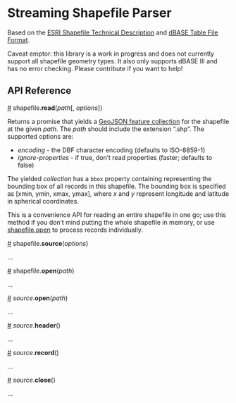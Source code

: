 # Streaming Shapefile Parser

Based on the [ESRI Shapefile Technical Description](http://www.esri.com/library/whitepapers/pdfs/shapefile.pdf) and [dBASE Table File Format](http://www.digitalpreservation.gov/formats/fdd/fdd000325.shtml).

Caveat emptor: this library is a work in progress and does not currently support all shapefile geometry types. It also only supports dBASE III and has no error checking. Please contribute if you want to help!

## API Reference

<a name="read" href="#read">#</a> shapefile.<b>read</b>(<i>path</i>[, <i>options</i>])

Returns a promise that yields a [GeoJSON feature collection](http://geojson.org/geojson-spec.html#feature-collection-objects) for the shapefile at the given *path*. The *path* should include the extension “.shp”. The supported options are:

* *encoding* - the DBF character encoding (defaults to ISO-8859-1)
* *ignore-properties* - if true, don’t read properties (faster; defaults to false)

The yielded *collection* has a `bbox` property containing representing the bounding box of all records in this shapefile. The bounding box is specified as [xmin, ymin, xmax, ymax], where *x* and *y* represent longitude and latitude in spherical coordinates.

This is a convenience API for reading an entire shapefile in one go; use this method if you don’t mind putting the whole shapefile in memory, or use <a href="#open">shapefile.open</a> to process records individually.

<a name="source" href="#source">#</a> shapefile.<b>source</b>(<i>options</i>)

…

<a name="open" href="#open">#</a> shapefile.<b>open</b>(<i>path</i>)

…

<a name="source_open" href="#source_open">#</a> <i>source</i>.<b>open</b>(<i>path</i>)

…

<a name="source_header" href="#source_header">#</a> <i>source</i>.<b>header</b>()

…

<a name="source_record" href="#source_record">#</a> <i>source</i>.<b>record</b>()

…

<a name="source_close" href="#source_close">#</a> <i>source</i>.<b>close</b>()

…
